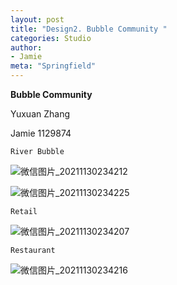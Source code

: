 ```yaml
---
layout: post
title: "Design2. Bubble Community "
categories: Studio
author:
- Jamie
meta: "Springfield"
---
```

**Bubble Community**

Yuxuan Zhang

Jamie
1129874

`River Bubble`

![微信图片_20211130234212](https://user-images.githubusercontent.com/90487072/144079423-09e9368b-c42b-4f44-87bc-18bb9a9b164d.jpg)

![微信图片_20211130234225](https://user-images.githubusercontent.com/90487072/144079446-083613c6-d205-448f-8fff-8be8da0f3b91.jpg)

`Retail`

![微信图片_20211130234207](https://user-images.githubusercontent.com/90487072/144079497-bf940c59-0411-4cab-a172-a16c01265bc8.jpg)

`Restaurant`

![微信图片_20211130234216](https://user-images.githubusercontent.com/90487072/144079517-d65905f0-8ffe-4df2-b9d5-273f80f9826a.jpg)
